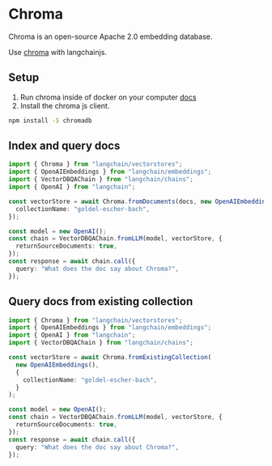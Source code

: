# Chroma

Chroma is an open-source Apache 2.0 embedding database.

Use [chroma](https://github.com/chroma-core/chroma) with langchainjs.

## Setup

1. Run chroma inside of docker on your computer [docs](https://docs.trychroma.com/api-reference)
2. Install the chroma js client.

```bash npm2yarn
npm install -S chromadb
```

## Index and query docs

```typescript
import { Chroma } from "langchain/vectorstores";
import { OpenAIEmbeddings } from "langchain/embeddings";
import { VectorDBQAChain } from "langchain/chains";
import { OpenAI } from "langchain";

const vectorStore = await Chroma.fromDocuments(docs, new OpenAIEmbeddings(), {
  collectionName: "goldel-escher-bach",
});

const model = new OpenAI();
const chain = VectorDBQAChain.fromLLM(model, vectorStore, {
  returnSourceDocuments: true,
});
const response = await chain.call({
  query: "What does the doc say about Chroma?",
});
```

## Query docs from existing collection

```typescript
import { Chroma } from "langchain/vectorstores";
import { OpenAIEmbeddings } from "langchain/embeddings";
import { OpenAI } from "langchain";
import { VectorDBQAChain } from "langchain/chains";

const vectorStore = await Chroma.fromExistingCollection(
  new OpenAIEmbeddings(),
  {
    collectionName: "goldel-escher-bach",
  }
);

const model = new OpenAI();
const chain = VectorDBQAChain.fromLLM(model, vectorStore, {
  returnSourceDocuments: true,
});
const response = await chain.call({
  query: "What does the doc say about Chroma?",
});
```
